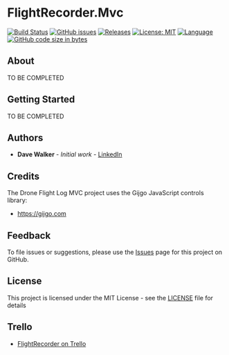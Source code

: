 # FlightRecorder.Mvc

[![Build Status](https://github.com/davewalker5/FlightRecorder.Mvc/workflows/.NET%20Core%20CI%20Build/badge.svg)](https://github.com/davewalker5/FlightRecorder.Mvc/actions)
[![GitHub issues](https://img.shields.io/github/issues/davewalker5/FlightRecorder.Mvc)](https://github.com/davewalker5/FlightRecorder.Mvc/issues)
[![Releases](https://img.shields.io/github/v/release/davewalker5/FlightRecorder.Mvc.svg?include_prereleases)](https://github.com/davewalker5/FlightRecorder.Mvc/releases)
[![License: MIT](https://img.shields.io/badge/License-MIT-blue.svg)](https://github.com/davewalker5/FlightRecorder.Mvc/blob/master/LICENSE)
[![Language](https://img.shields.io/badge/language-c%23-blue.svg)](https://github.com/davewalker5/FlightRecorder.Mvc/)
[![GitHub code size in bytes](https://img.shields.io/github/languages/code-size/davewalker5/FlightRecorder.Mvc)](https://github.com/davewalker5/FlightRecorder.Mvc/)

## About

TO BE COMPLETED

## Getting Started

TO BE COMPLETED

## Authors

- **Dave Walker** - *Initial work* - [LinkedIn](https://www.linkedin.com/in/davewalker5/)

## Credits

The Drone Flight Log MVC project uses the Gijgo JavaScript controls library:

- https://gijgo.com

## Feedback

To file issues or suggestions, please use the [Issues](https://github.com/davewalker5/FlightRecorder.Mvc/issues) page for this project on GitHub.

## License

This project is licensed under the MIT License - see the [LICENSE](LICENSE) file for details

## Trello

*  [FlightRecorder on Trello](https://trello.com/b/BZILZCFi)
